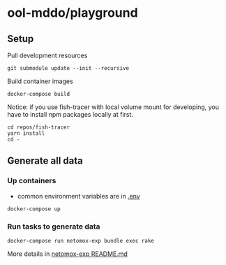 # ool-mddo/playground

## Setup

Pull development resources
```shell
git submodule update --init --recursive
```

Build container images

```shell
docker-compose build
```

Notice: if you use fish-tracer with local volume mount for developing,
you have to install npm packages locally at first.

```shell
cd repos/fish-tracer
yarn install
cd -
```

## Generate all data

### Up containers

* common environment variables are in [.env](.env)

```shell
docker-compose up
```

### Run tasks to generate data

```shell
docker-compose run netomox-exp bundle exec rake
```

More details in [netomox-exp README.md](https://github.com/ool-mddo/netomox-exp/blob/develop/README.md)
